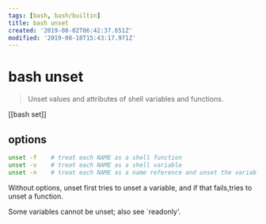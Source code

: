 ```yaml
---
tags: [bash, bash/builtin]
title: bash unset
created: '2019-08-02T06:42:37.651Z'
modified: '2019-08-18T15:43:17.971Z'
---
```


# bash unset

> Unset values and attributes of shell variables and functions.

[[bash set]]


## options
```sh
unset -f    # treat each NAME as a shell function
unset -v    # treat each NAME as a shell variable
unset -n    # treat each NAME as a name reference and unset the variable itself rather than the variable it references
```
Without options, unset first tries to unset a variable, and if that fails,tries to unset a function.

Some variables cannot be unset; also see `readonly'.
